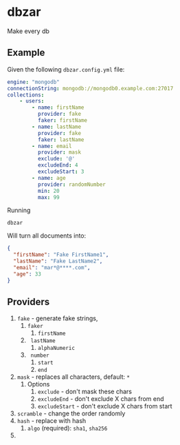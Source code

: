 # dbzar

Make every db

## Example

Given the following `dbzar.config.yml` file:

```yaml
engine: "mongodb"
connectionString: mongodb://mongodb0.example.com:27017
collections:
    - users:
        - name: firstName
          provider: fake
          faker: firstName
        - name: lastName
          provider: fake
          faker: lastName
	    - name: email
          provider: mask
          exclude: '@'
          excludeEnd: 4
          excludeStart: 3
        - name: age
          provider: randomNumber
          min: 20
          max: 99

```

Running

```
dbzar
```

Will turn all documents into:

```json
{
  "firstName": "Fake FirstName1",
  "lastName": "Fake LastName2",
  "email": "mar*@****.com",
  "age": 33
}
```

## Providers

1. `fake` - generate fake strings,
   1. `faker`
      1. `firstName`
   2. ` lastName`
      1. `alphaNumeric`
   3. ` number`
      1. `start`
      2. `end`
2. `mask` - replaces all characters, default: `*`
   1. Options
      1. `exclude` - don't mask these chars
      2. `excludeEnd` - don't exclude X chars from end
      3. `excludeStart` - don't exclude X chars from start
3. `scramble` - change the order randomly
4. `hash` - replace with hash
   1. `algo` (required): `sha1`, `sha256`
5.
